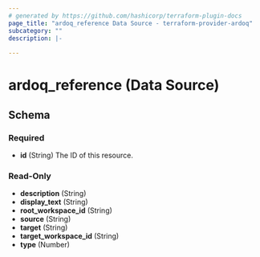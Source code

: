 ```yaml
---
# generated by https://github.com/hashicorp/terraform-plugin-docs
page_title: "ardoq_reference Data Source - terraform-provider-ardoq"
subcategory: ""
description: |-
  
---
```


# ardoq_reference (Data Source)





<!-- schema generated by tfplugindocs -->
## Schema

### Required

- **id** (String) The ID of this resource.

### Read-Only

- **description** (String)
- **display_text** (String)
- **root_workspace_id** (String)
- **source** (String)
- **target** (String)
- **target_workspace_id** (String)
- **type** (Number)


